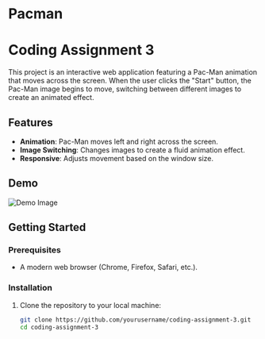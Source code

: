 # Pacman
# Coding Assignment 3

This project is an interactive web application featuring a Pac-Man animation that moves across the screen. When the user clicks the "Start" button, the Pac-Man image begins to move, switching between different images to create an animated effect.

## Features

- **Animation**: Pac-Man moves left and right across the screen.
- **Image Switching**: Changes images to create a fluid animation effect.
- **Responsive**: Adjusts movement based on the window size.

## Demo

![Demo Image](link-to-your-demo-image) <!-- Replace with a link to a demo image or GIF -->

## Getting Started

### Prerequisites

- A modern web browser (Chrome, Firefox, Safari, etc.).

### Installation

1. Clone the repository to your local machine:

   ```bash
   git clone https://github.com/yourusername/coding-assignment-3.git
   cd coding-assignment-3
